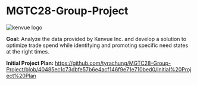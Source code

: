 # MGTC28-Group-Project
![kenvue logo](https://github.com/tchungg/MGTC28-Group-Project/assets/145488074/fe11db65-0e37-43a4-a914-9c25b97bb4fa)


**Goal:** Analyze the data provided by Kenvue Inc. and develop a solution to optimize trade spend while identifying and promoting specific need states at the right times.

**Initial Project Plan:** https://github.com/tyrachung/MGTC28-Group-Project/blob/40485ec1c73dbfe57b6e4acf146f9e71e710bed0/Initial%20Project%20Plan 
